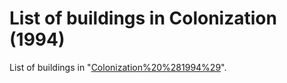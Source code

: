# List of buildings in Colonization (1994)

List of buildings in "[Colonization%20%281994%29](Colonization)".